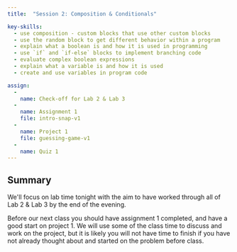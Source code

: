 ```yaml
---
title:  "Session 2: Composition & Conditionals"

key-skills:
  - use composition - custom blocks that use other custom blocks
  - use the random block to get different behavior within a program
  - explain what a boolean is and how it is used in programming
  - use `if` and `if-else` blocks to implement branching code
  - evaluate complex boolean expressions
  - explain what a variable is and how it is used
  - create and use variables in program code

assign:
  -
    name: Check-off for Lab 2 & Lab 3
  -
    name: Assignment 1
    file: intro-snap-v1
  -
    name: Project 1
    file: guessing-game-v1
  -
    name: Quiz 1
---
```


## Summary
We'll focus on lab time tonight with the aim to have worked through all of Lab 2 & Lab 3 by the end of the evening.  

Before our next class you should have assignment 1 completed, and have a good start on project 1.  We will use some of the class time to discuss and work on the project, but it is likely you will not have time to finish if you have not already thought about and started on the problem before class.
